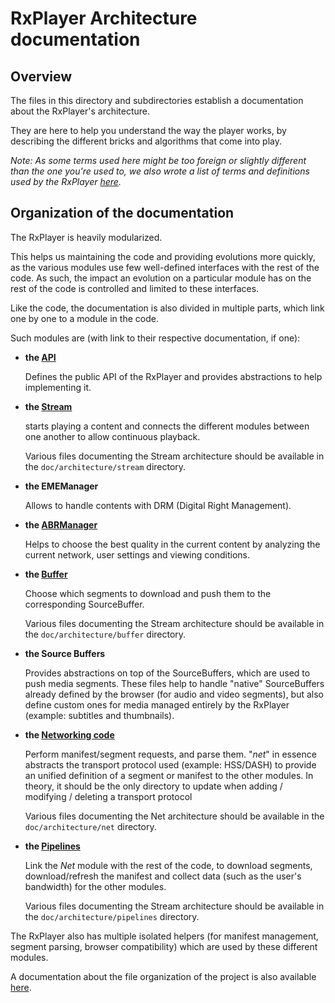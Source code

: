 # RxPlayer Architecture documentation ##########################################

## Overview ####################################################################

The files in this directory and subdirectories establish a documentation about
the RxPlayer's architecture.

They are here to help you understand the way the player works, by describing
the different bricks and algorithms that come into play.

_Note: As some terms used here might be too foreign or slightly different than
the one you're used to, we also wrote a list of terms and definitions used by
the RxPlayer [here](../terms.md)._



## Organization of the documentation ###########################################

The RxPlayer is heavily modularized.

This helps us maintaining the code and providing evolutions more quickly, as the
various modules use few well-defined interfaces with the rest of the code.
As such, the impact an evolution on a particular module has on the rest of the
code is controlled and limited to these interfaces.

Like the code, the documentation is also divided in multiple parts, which link
one by one to a module in the code.

Such modules are (with link to their respective documentation, if one):

  - __the [API](./api/index.md)__

    Defines the public API of the RxPlayer and provides abstractions to help
    implementing it.


  - __the [Stream](./stream/index.md)__

    starts playing a content and connects the different modules between one
    another to allow continuous playback.

    Various files documenting the Stream architecture should be available in the
    ``doc/architecture/stream`` directory.


  - __the EMEManager__

    Allows to handle contents with DRM (Digital Right Management).


  - __the [ABRManager](./abr/index.md)__

    Helps to choose the best quality in the current content by analyzing the
    current network, user settings and viewing conditions.


  - __the [Buffer](./buffer/index.md)__

    Choose which segments to download and push them to the corresponding
    SourceBuffer.

    Various files documenting the Stream architecture should be available in the
    ``doc/architecture/buffer`` directory.


  - __the Source Buffers__

    Provides abstractions on top of the SourceBuffers, which are used to push
    media segments.
    These files help to handle "native" SourceBuffers already defined by the
    browser (for audio and video segments), but also define custom ones for
    media managed entirely by the RxPlayer (example: subtitles and thumbnails).


  - __the [Networking code](./net/index.md)__

    Perform manifest/segment requests, and parse them.
    "_net_" in essence abstracts the transport protocol used (example:
    HSS/DASH) to provide an unified definition of a segment or manifest to
    the other modules.
    In theory, it should be the only directory to update when adding /
    modifying / deleting a transport protocol

    Various files documenting the Net architecture should be available in the
    ``doc/architecture/net`` directory.


  - __the [Pipelines](./pipelines/index.md)__

    Link the _Net_ module with the rest of the code, to download segments,
    download/refresh the manifest and collect data (such as the user's
    bandwidth) for the other modules.

    Various files documenting the Stream architecture should be available in the
    ``doc/architecture/pipelines`` directory.


The RxPlayer also has multiple isolated helpers (for manifest management,
segment parsing, browser compatibility) which are used by these different
modules.

A documentation about the file organization of the project is also available
[here](./files.md).

